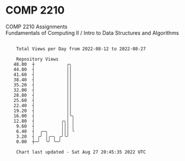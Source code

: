 # COMP 2210
COMP 2210 Assignments  
Fundamentals of Computing II / Intro to Data Structures and Algorithms

```

    Total Views per Day from 2022-08-12 to 2022-08-27

    Repository Views
   48.00  ┼            ╭╮
   44.80  ┤            ││
   41.60  ┤            ││
   38.40  ┤            ││
   35.20  ┤            ││
   32.00  ┤            ││
   28.80  ┤            ││
   25.60  ┤            ││
   22.40  ┤            ││
   19.20  ┤            ││
   16.00  ┤            │╰╮
   12.80  ┤          ╭╮│ │
    9.60  ┤          │││ │
    6.40  ┤  ╭─╮     │││ ╰
    3.20  ┤ ╭╯ │╭─╮ ╭╯╰╯
    0.00  ┼─╯  ╰╯ ╰─╯

    Chart last updated - Sat Aug 27 20:45:35 2022 UTC
    
```
